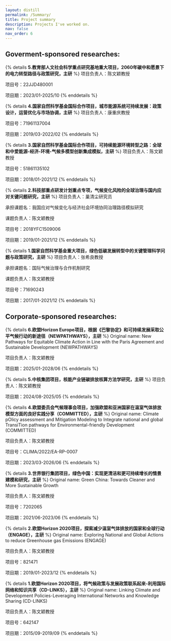 ```yaml
---
layout: distill
permalink: /Summary/
title: Project summary
description: Projects I've worked on.
nav: false
nav_order: 6
---
```

## Goverment-sponsored researches:

{% details **5.教育部人文社会科学重点研究基地重大项目，2060年碳中和愿景下的电力转型路径与政策研究，主研** %}
项目负责人：陈文颖教授

项目号：22JJD480001

项目期：2023/01-2025/10
{% enddetails %}

{% details **4.国家自然科学基金国际合作项目，城市能源系统可持续发展：政策设计，运营优化与市场协调，主研** %}
项目负责人：康重庆教授

项目号：71961137004

项目期：2019/03-2022/02
{% enddetails %}

{% details **3.国家自然科学基金国际合作项目，可持续能源环境转型之路：全球和中爱能源-经济-环境-气候多模型创新集成模拟，主研** %}
项目负责人：陈文颖教授

项目号：51861135102

项目期：2018/01-2021/12
{% enddetails %}

{% details **2.科技部重点研发计划重点专项，气候变化风险的全球治理与国内应对关键问题研究，主研** %}
项目负责人：巢清尘研究员

承担课题名：我国应对气候变化与经济社会环境协同治理路径模拟研究

课题负责人：陈文颖教授

项目号：2018YFC1509006

项目期：2019/01-2021/12
{% enddetails %}

{% details **1.国家自然科学基金重大项目，绿色低碳发展转型中的关键管理科学问题与政策研究，主研** %}
项目负责人：张希良教授

承担课题名：国际气候治理与合作机制研究

课题负责人：陈文颖教授

项目号：71690243

项目期：2017/01-2021/12
{% enddetails %}

## Corporate-sponsored researches:

{% details **6.欧盟Horizon Europe项目，根据《巴黎协定》和可持续发展采取公平气候行动的新途径（NEWPATHWAYS），主研** %}
Original name: New Pathways for Equitable Climate Action in Line with the Paris Agreement and Sustainable Development (NEWPATHWAYS)

项目负责人：陈文颖教授

项目期：2025/01-2028/06
{% enddetails %}

{% details **5.中核集团项目，核能产业链碳排放核算方法学研究，主研** %}
项目负责人：陈文颖教授

项目期：2024/08-2025/05
{% enddetails %}

{% details **4.欧盟委员会气候理事会项目，加强欧盟和亚洲国家在温室气体排放模型方面的良好实践分享（COMMITTED），主研** %}
Original name: Climate pOlicy assessment and Mitigation Modeling to Integrate national and global TransiTion pathways for Environmental-friendly Development (COMMITTED)

项目负责人：陈文颖教授

项目号：CLIMA/2022/EA-RP-0007

项目期：2023/03-2026/06
{% enddetails %}

{% details **3.世界银行集团项目，绿色中国：实现更清洁和更可持续增长的情景建模和研究，主研** %}
Original name: Green China: Towards Cleaner and More Sustainable Growth

项目负责人：陈文颖教授

项目号：7202065

项目期：2021/06-2023/06
{% enddetails %}

{% details **2.欧盟Horizon 2020项目，探索减少温室气体排放的国家和全球行动（ENGAGE），主研** %}
Original name: Exploring National and Global Actions to reduce Greenhouse gas Emissions (ENGAGE)

项目负责人：陈文颖教授

项目号：821471

项目期：2019/01-2023/12
{% enddetails %}

{% details **1.欧盟Horizon 2020项目，将气候政策与发展政策联系起来-利用国际网络和知识共享（CD-LINKS），主研** %}
Original name: Linking Climate and Development Policies-Leveraging International Networks and Knowledge Sharing (CD-LINKS)

项目负责人：陈文颖教授

项目号：642147

项目期：2015/09-2019/09
{% enddetails %}
